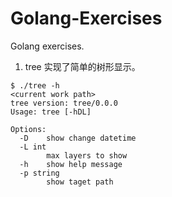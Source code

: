 # Golang-Exercises
Golang exercises.

1. tree 
实现了简单的树形显示。
```
$ ./tree -h
<current work path>
tree version: tree/0.0.0
Usage: tree [-hDL]
        
Options:
  -D	show change datetime
  -L int
    	max layers to show
  -h	show help message
  -p string
    	show taget path
```
